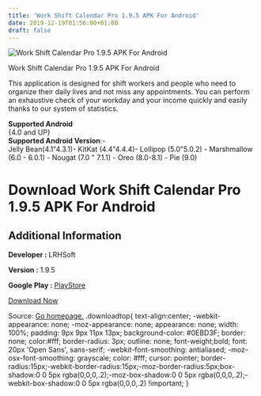 ```yaml
---
title: 'Work Shift Calendar Pro 1.9.5 APK For Android'
date: 2019-12-19T01:56:00+01:00
draft: false
---
```


![Work Shift Calendar Pro 1.9.5 APK For Android](https://i1.wp.com/apkhome.net/wp-content/uploads/2019/11/Work-Shift-Calendar-Pro-1.9.5.png "Work Shift Calendar Pro 1.9.5 APK For Android")

  

Work Shift Calendar Pro 1.9.5 APK For Android

This application is designed for shift workers and people who need to organize their daily lives and not miss any appointments. You can perform an exhaustive check of your workday and your income quickly and easily thanks to our system of statistics.

**Supported Android**  
{4.0 and UP}  
**Supported Android Version**:-  
Jelly Bean(4.1"4.3.1)- KitKat (4.4"4.4.4)- Lollipop (5.0"5.0.2) - Marshmallow (6.0 - 6.0.1) - Nougat (7.0 " 7.1.1) - Oreo (8.0-8.1) - Pie (9.0)

Download Work Shift Calendar Pro 1.9.5 APK For Android
======================================================

Additional Information
----------------------

**Developer :** LRHSoft

**Version :** 1.9.5

**Google Play :** [PlayStore](https://play.google.com/store/apps/details?id=com.lrhsoft.shiftercalendar)

  

[Download Now](https://store4app.co/post/work-shift-calendar-pro-1-9-5-apk-for-android_1574499699)

  
Source: [Go homepage.](https://store4app.co/post/work-shift-calendar-pro-1-9-5-apk-for-android_1574499699) .downloadtop{ text-align:center; -webkit-appearance: none; -moz-appearance: none; appearance: none; width: 100%; padding: 9px 9px 11px 13px; background-color: #0EBD3F; border: none; color:#fff; border-radius: 3px; outline: none; font-weight;bold; font: 20px 'Open Sans', sans-serif; -webkit-font-smoothing: antialiased; -moz-osx-font-smoothing: grayscale; color: #fff; cursor: pointer; border-radius:15px;-webkit-border-radius:15px;-moz-border-radius:5px;box-shadow:0 0 5px rgba(0,0,0,.2);-moz-box-shadow:0 0 5px rgba(0,0,0,.2);-webkit-box-shadow:0 0 5px rgba(0,0,0,.2) !important; }